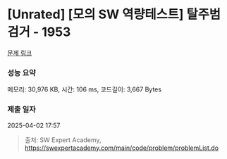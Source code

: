 # [Unrated] [모의 SW 역량테스트] 탈주범 검거 - 1953 

[문제 링크](https://swexpertacademy.com/main/code/problem/problemDetail.do?contestProbId=AV5PpLlKAQ4DFAUq) 

### 성능 요약

메모리: 30,976 KB, 시간: 106 ms, 코드길이: 3,667 Bytes

### 제출 일자

2025-04-02 17:57



> 출처: SW Expert Academy, https://swexpertacademy.com/main/code/problem/problemList.do
